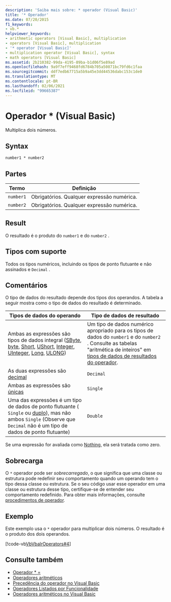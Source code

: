 ```yaml
---
description: 'Saiba mais sobre: * operador (Visual Basic)'
title: '* Operador'
ms.date: 07/20/2015
f1_keywords:
- vb.*
helpviewer_keywords:
- arithmetic operators [Visual Basic], multiplication
- operators [Visual Basic], multiplication
- '* operator [Visual Basic]'
- multiplication operator [Visual Basic], syntax
- math operators [Visual Basic]
ms.assetid: 2b210382-99da-4195-89ba-b1d06f5e89ad
ms.openlocfilehash: 9a9f7eff9468fd6784b705a50871bc79fd6c1faa
ms.sourcegitcommit: ddf7edb67715a5b9a45e3dd44536dabc153c1de0
ms.translationtype: MT
ms.contentlocale: pt-BR
ms.lasthandoff: 02/06/2021
ms.locfileid: "99665387"
---
```

# <a name="-operator-visual-basic"></a>Operador * (Visual Basic)

Multiplica dois números.  
  
## <a name="syntax"></a>Syntax  
  
```vb  
number1 * number2  
```  
  
## <a name="parts"></a>Partes  
  
|Termo|Definição|  
|---|---|  
|`number1`|Obrigatórios. Qualquer expressão numérica.|  
|`number2`|Obrigatórios. Qualquer expressão numérica.|  
  
## <a name="result"></a>Result  

 O resultado é o produto do `number1` e do `number2` .  
  
## <a name="supported-types"></a>Tipos com suporte  

 Todos os tipos numéricos, incluindo os tipos de ponto flutuante e não assinados e `Decimal` .  
  
## <a name="remarks"></a>Comentários  

 O tipo de dados do resultado depende dos tipos dos operandos. A tabela a seguir mostra como o tipo de dados do resultado é determinado.  
  
|Tipos de dados do operando|Tipo de dados de resultado|  
|---|---|  
|Ambas as expressões são tipos de dados integral ([SByte](../data-types/sbyte-data-type.md), [byte](../data-types/byte-data-type.md), [Short](../data-types/short-data-type.md), [UShort](../data-types/ushort-data-type.md), [Integer](../data-types/integer-data-type.md), [UInteger](../data-types/uinteger-data-type.md), [Long](../data-types/long-data-type.md), [ULONG](../data-types/ulong-data-type.md))|Um tipo de dados numérico apropriado para os tipos de dados do `number1` e do `number2` . Consulte as tabelas "aritmética de inteiros" em [tipos de dados de resultados do operador](data-types-of-operator-results.md).|  
|As duas expressões são [decimal](../data-types/decimal-data-type.md)|`Decimal`|  
|Ambas as expressões são [únicas](../data-types/single-data-type.md)|`Single`|  
|Uma das expressões é um tipo de dados de ponto flutuante ( `Single` ou [duplo](../data-types/double-data-type.md)), mas não ambos `Single` (Observe que `Decimal` não é um tipo de dados de ponto flutuante)|`Double`|  
  
 Se uma expressão for avaliada como [Nothing](../nothing.md), ela será tratada como zero.  
  
## <a name="overloading"></a>Sobrecarga  

 O `*` operador pode ser *sobrecarregado*, o que significa que uma classe ou estrutura pode redefinir seu comportamento quando um operando tem o tipo dessa classe ou estrutura. Se o seu código usar esse operador em uma classe ou estrutura desse tipo, certifique-se de entender seu comportamento redefinido. Para obter mais informações, consulte [procedimentos de operador](../../programming-guide/language-features/procedures/operator-procedures.md).  
  
## <a name="example"></a>Exemplo  

 Este exemplo usa o `*` operador para multiplicar dois números. O resultado é o produto dos dois operandos.  
  
 [!code-vb[VbVbalrOperators#4](~/samples/snippets/visualbasic/VS_Snippets_VBCSharp/VbVbalrOperators/VB/Class1.vb#4)]  
  
## <a name="see-also"></a>Consulte também

- [Operador * =](multiplication-assignment-operator.md)
- [Operadores aritméticos](arithmetic-operators.md)
- [Precedência do operador no Visual Basic](operator-precedence.md)
- [Operadores Listados por Funcionalidade](operators-listed-by-functionality.md)
- [Operadores aritméticos no Visual Basic](../../programming-guide/language-features/operators-and-expressions/arithmetic-operators.md)
